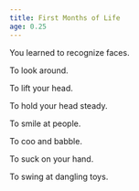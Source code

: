 ```yaml
---
title: First Months of Life
age: 0.25
---
```


You learned to recognize faces. <Mod stat="INT"></Mod>

To look around. <Mod stat="PER"></Mod>

To lift your head. <Mod stat="STR"></Mod>

To hold your head steady. <Mod stat="STA"></Mod>

To smile at people. <Mod stat="CHA"></Mod>

To coo and babble.  <Mod stat="COM"></Mod>

To suck on your hand. <Mod stat="DEX"></Mod>

To swing at dangling toys. <Mod stat="SPD"></Mod>
